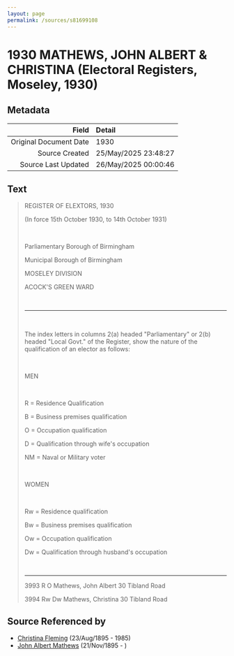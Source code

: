 ```yaml
---
layout: page
permalink: /sources/s81699108
---
```


# 1930 MATHEWS, JOHN ALBERT & CHRISTINA (Electoral Registers, Moseley, 1930)

## Metadata
Field | Detail
---:|:---
Original Document Date | 1930
Source Created | 25/May/2025 23:48:27
Source Last Updated | 26/May/2025 00:00:46

## Text

> REGISTER OF ELEXTORS, 1930
>
> (In force 15th October 1930, to 14th October 1931)
>
> <br/>
>
> Parliamentary Borough of Birmingham
>
> Municipal Borough of Birmingham
>
> MOSELEY DIVISION
>
> ACOCK'S GREEN WARD
>
> <br/>
>
> ---
>
> <br/>
>
> The index letters in columns 2(a) headed "Parliamentary" or 2(b) headed "Local Govt." of the Register, show the nature of the qualification of an elector as follows:
>
> <br/>
>
> MEN
>
> <br/>
>
> R = Residence Qualification
>
> B = Business premises qualification
>
> O = Occupation qualification
>
> D = Qualification through wife's occupation
>
> NM = Naval or Military voter
>
> <br/>
>
> WOMEN
>
> <br/>
>
> Rw = Residence qualification
>
> Bw = Business premises qualification
>
> Ow = Occupation qualification
>
> Dw = Qualification through husband's occupation
>
> <br/>
>
> ---
>
> 3993 R O Mathews, John Albert 30 Tibland Road
>
> 3994 Rw Dw Mathews, Christina 30 Tibland Road
>

## Source Referenced by

* [Christina Fleming](../people/@89446044@-christina-fleming-b1895-8-23-d1985.md) (23/Aug/1895 - 1985)
* [John Albert Mathews](../people/@5643892@-john-albert-mathews-b1895-11-21-d.md) (21/Nov/1895 - )
